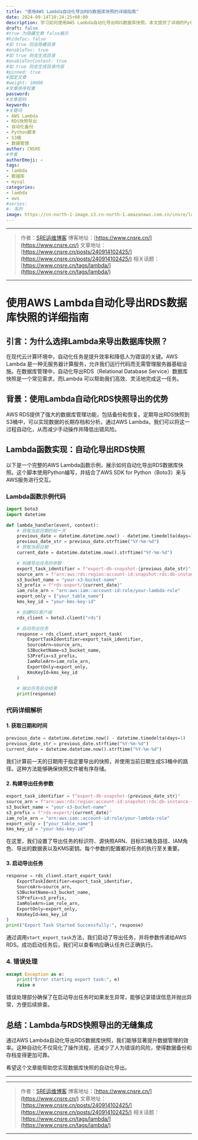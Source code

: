 ```yaml
---
title: "使用AWS Lambda自动化导出RDS数据库快照的详细指南"
date: 2024-09-14T10:24:25+08:00
description: 学习如何使用AWS Lambda自动化导出RDS数据库快照。本文提供了详细的Python代码示例和步骤说明，帮助您高效完成数据库备份任务。
draft: false
#true 为隐藏文章 false展示
#hideToc: false
#如 true 则会隐藏目录
#enableToc: true
#如 true 则会生成目录
#enableTocContent: true
#如 true 则会生成目录内容
#pinned: true  
#固定文章
#weight: 10000
#文章排序权重
password: 
#文章密码
keywords:
#关键词
- AWS Lambda
- RDS快照导出
- 自动化备份
- Python脚本
- S3桶
- 数据管理
author: CNSRE    
#作者
authorEmoji: ✍
tags:
- lambda
- 数据库
- mysql
categories:
- lambda
- aws
#series:
#- 系列
image: https://cn-north-1-image.s3.cn-north-1.amazonaws.com.cn/cnsre/logo/aws.png
---
```


---
> 作者：[SRE运维博客](https://www.cnsre.cn/)
> 博客地址：[https://www.cnsre.cn/](https://www.cnsre.cn/) 
> 文章地址：[https://www.cnsre.cn/posts/240914102425/](https://www.cnsre.cn/posts/240914102425/)
> 相关话题：[https://www.cnsre.cn/tags/lambda/](https://www.cnsre.cn/tags/lambda/)
---

# 使用AWS Lambda自动化导出RDS数据库快照的详细指南

## 引言：为什么选择Lambda来导出数据库快照？

在现代云计算环境中，自动化任务是提升效率和降低人为错误的关键。AWS Lambda 是一种无服务器计算服务，允许我们运行代码而无需管理服务器基础设施。在数据库管理中，自动化导出RDS（Relational Database Service）数据库快照是一个常见需求，而Lambda 可以帮助我们高效、灵活地完成这一任务。

## 背景：使用Lambda自动化RDS快照导出的优势

AWS RDS提供了强大的数据库管理功能，包括备份和恢复。定期导出RDS快照到S3桶中，可以实现数据的长期存档和分析。通过AWS Lambda，我们可以将这一过程自动化，从而减少手动操作并降低出错风险。

## Lambda函数实现：自动化导出RDS快照

以下是一个完整的AWS Lambda函数示例，展示如何自动化导出RDS数据库快照。这个脚本使用Python编写，并结合了AWS SDK for Python（Boto3）来与AWS服务进行交互。

### Lambda函数示例代码

```python
import boto3
import datetime

def lambda_handler(event, context):
    # 获取当前日期的前一天
    previous_date = datetime.datetime.now() - datetime.timedelta(days=1)
    previous_date_str = previous_date.strftime("%Y-%m-%d")
    # 获取当前日期
    current_date = datetime.datetime.now().strftime("%Y-%m-%d")

    # 构建导出任务的参数
    export_task_identifier = f"export-db-snapshot-{previous_date_str}"
    source_arn = f"arn:aws:rds:region:account-id:snapshot:rds:db-instance-{previous_date_str}-snapshot"
    s3_bucket_name = "your-s3-bucket-name"
    s3_prefix = f"rds-export/{current_date}"
    iam_role_arn = "arn:aws:iam::account-id:role/your-lambda-role"
    export_only = ["your_table_name"]
    kms_key_id = "your-kms-key-id"

    # 创建RDS客户端
    rds_client = boto3.client("rds")

    # 启动导出任务
    response = rds_client.start_export_task(
        ExportTaskIdentifier=export_task_identifier,
        SourceArn=source_arn,
        S3BucketName=s3_bucket_name,
        S3Prefix=s3_prefix,
        IamRoleArn=iam_role_arn,
        ExportOnly=export_only,
        KmsKeyId=kms_key_id
    )

    # 输出任务启动结果
    print(response)
```
### 代码详细解析

#### 1. 获取日期和时间

```python
previous_date = datetime.datetime.now() - datetime.timedelta(days=1)
previous_date_str = previous_date.strftime("%Y-%m-%d")
current_date = datetime.datetime.now().strftime("%Y-%m-%d")
```

我们计算前一天的日期用于指定要导出的快照，并使用当前日期生成S3桶中的路径。这种方法能够确保快照文件被有序存储。

#### 2. 构建导出任务参数

```python
export_task_identifier = f"export-db-snapshot-{previous_date_str}"
source_arn = f"arn:aws:rds:region:account-id:snapshot:rds:db-instance-{previous_date_str}-snapshot"
s3_bucket_name = "your-s3-bucket-name"
s3_prefix = f"rds-export/{current_date}"
iam_role_arn = "arn:aws:iam::account-id:role/your-lambda-role"
export_only = ["your_table_name"]
kms_key_id = "your-kms-key-id"
```

在这里，我们设置了导出任务的标识符、源快照ARN、目标S3桶及路径、IAM角色、导出的数据表以及KMS密钥。每个参数的配置都对任务的执行至关重要。

#### 3. 启动导出任务

```python
response = rds_client.start_export_task(
    ExportTaskIdentifier=export_task_identifier,
    SourceArn=source_arn,
    S3BucketName=s3_bucket_name,
    S3Prefix=s3_prefix,
    IamRoleArn=iam_role_arn,
    ExportOnly=export_only,
    KmsKeyId=kms_key_id
)
print("Export Task Started Successfully:", response)
```

通过调用`start_export_task`方法，我们启动了导出任务，并将参数传递给AWS RDS。成功启动任务后，我们可以查看响应确认任务已正确执行。

### 4. 错误处理

```python
except Exception as e:
    print("Error starting export task:", e)
    raise e
```

错误处理部分确保了在启动导出任务时如果发生异常，能够记录错误信息并抛出异常，方便后续排查。

## 总结：Lambda与RDS快照导出的无缝集成

通过AWS Lambda自动化导出RDS数据库快照，我们能够显著提升数据管理的效率。这种自动化不仅简化了操作流程，还减少了人为错误的风险，使得数据备份和存档变得更加可靠。

希望这个文章能帮助您实现数据库快照的自动化导出。

---

<script async src="https://pagead2.googlesyndication.com/pagead/js/adsbygoogle.js?client=ca-pub-4855142804875926"
     crossorigin="anonymous"></script>
<ins class="adsbygoogle"
     style="display:block; text-align:center;"
     data-ad-layout="in-article"
     data-ad-format="fluid"
     data-ad-client="ca-pub-4855142804875926"
     data-ad-slot="5670838583"></ins>
<script>
     (adsbygoogle = window.adsbygoogle || []).push({});
</script>


---
> 作者：[SRE运维博客](https://www.cnsre.cn/)
> 博客地址：[https://www.cnsre.cn/](https://www.cnsre.cn/) 
> 文章地址：[https://www.cnsre.cn/posts/240914102425/](https://www.cnsre.cn/posts/240914102425/)
> 相关话题：[https://www.cnsre.cn/tags/lambda/](https://www.cnsre.cn/tags/lambda/)
---
